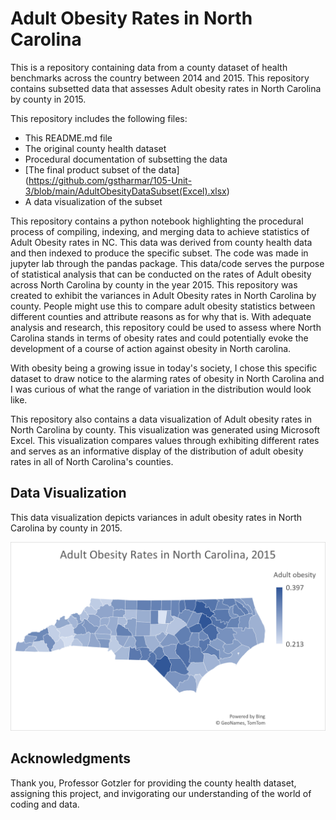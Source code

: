 # Adult Obesity Rates in North Carolina
This is a repository containing data from a county dataset of health benchmarks across the country between 2014 and 2015. This repository contains subsetted data that assesses Adult obesity rates in North Carolina by county in 2015.

This repository includes the following files:
- This README.md file
- The original county health dataset
- Procedural documentation of subsetting the data
- [The final product subset of the data] (https://github.com/gstharmar/105-Unit-3/blob/main/AdultObesityDataSubset(Excel).xlsx)
- A data visualization of the subset

This repository contains a python notebook highlighting the procedural process of compiling, indexing, and merging data to achieve statistics of Adult Obesity rates in NC. This data was derived from county health data and then indexed to produce the specific subset. The code was made in jupyter lab through the pandas package. This data/code serves the purpose of statistical analysis that can be conducted on the rates of Adult obesity across North Carolina by county in the year 2015. This repository was created to exhibit the variances in Adult Obesity rates in North Carolina by county. People might use this to compare adult obesity statistics between different counties and attribute reasons as for why that is. With adequate analysis and research, this repository could be used to assess where North Carolina stands in terms of obesity rates and could potentially evoke the development of a course of action against obesity in North carolina.

With obesity being a growing issue in today's society, I chose this specific dataset to draw notice to the alarming rates of obesity in North Carolina and I was curious of what the range of variation in the distribution would look like.

This repository also contains a data visualization of Adult obesity rates in North Carolina by county. This visualization was generated using Microsoft Excel. This visualization compares values through exhibiting different rates and serves as an informative display of the distribution of adult obesity rates in all of North Carolina's counties.

## Data Visualization

This data visualization depicts variances in adult obesity rates in North Carolina by county in 2015.

![Data](AdultObesityDataVisual.png)

## Acknowledgments
Thank you, Professor Gotzler for providing the county health dataset, assigning this project, and invigorating our understanding of the world of coding and data.
